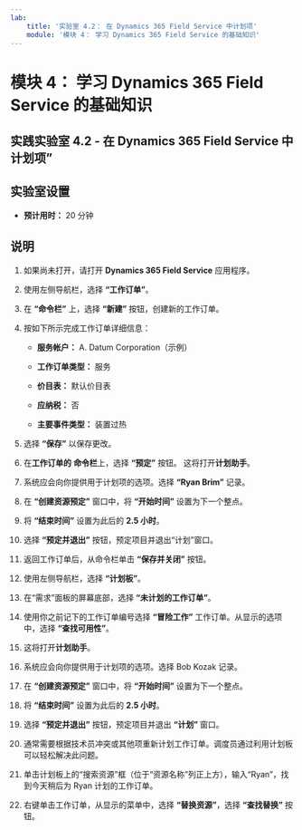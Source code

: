 ```yaml
---
lab:
    title: '实验室 4.2： 在 Dynamics 365 Field Service 中计划项'
    module: '模块 4： 学习 Dynamics 365 Field Service 的基础知识'
---
```


模块 4： 学习 Dynamics 365 Field Service 的基础知识
========================

## 实践实验室 4.2 - 在 Dynamics 365 Field Service 中计划项”

## 实验室设置

  - **预计用时：** 20 分钟
  
## 说明

1. 如果尚未打开，请打开 **Dynamics 365 Field Service** 应用程序。 

2. 使用左侧导航栏，选择 **“工作订单”**。

3. 在 **“命令栏”** 上，选择 **“新建”** 按钮，创建新的工作订单。

4. 按如下所示完成工作订单详细信息：

	- **服务帐户：** A. Datum Corporation（示例）

	- **工作订单类型：** 服务

	- **价目表：** 默认价目表

	- **应纳税：** 否

	- **主要事件类型：** 装置过热

5. 选择 **“保存”** 以保存更改。

6. 在**工作订单的** **命令栏**上，选择 **“预定”** 按钮。 这将打开**计划助手**。 

7. 系统应会向你提供用于计划项的选项。选择 **“Ryan Brim”** 记录。

8. 在 **“创建资源预定”** 窗口中，将 **“开始时间”** 设置为下一个整点。

9. 将 **“结束时间”** 设置为此后的 **2.5 小时**。 

10. 选择 **“预定并退出”** 按钮，预定项目并退出“计划”窗口。

11. 返回工作订单后，从命令栏单击 **“保存并关闭”** 按钮。 

12. 使用左侧导航栏，选择 **“计划板”**。

13. 在“需求”面板的屏幕底部，选择 **“未计划的工作订单”**。

14. 使用你之前记下的工作订单编号选择 **“冒险工作”** 工作订单。从显示的选项中，选择 **“查找可用性”**。 

15. 这将打开**计划助手**。

16. 系统应会向你提供用于计划项的选项。选择 Bob Kozak 记录。

17. 在 **“创建资源预定”** 窗口中，将 **“开始时间”** 设置为下一个整点。

18. 将 **“结束时间”** 设置为此后的 **2.5 小时**。 

19. 选择 **“预定并退出”** 按钮，预定项目并退出 **“计划”** 窗口。

20. 通常需要根据技术员冲突或其他项重新计划工作订单。调度员通过利用计划板可以轻松解决此问题。 

21. 单击计划板上的“搜索资源”框（位于“资源名称”列正上方），输入“Ryan”，找到今天稍后为 Ryan 计划的工作订单。 

22. 右键单击工作订单，从显示的菜单中，选择 **“替换资源”**，选择 **“查找替换”** 按钮。

